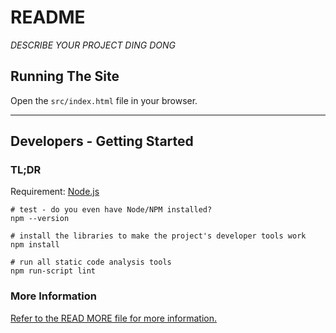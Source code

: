 # README

_DESCRIBE YOUR PROJECT DING DONG_

## Running The Site

Open the `src/index.html` file in your browser.

---

## Developers - Getting Started

### TL;DR

Requirement: [Node.js](https://nodejs.org/)

```shell
# test - do you even have Node/NPM installed?
npm --version

# install the libraries to make the project's developer tools work
npm install

# run all static code analysis tools
npm run-script lint
```

### More Information

[Refer to the READ MORE file for more information.](./READMORE.md)
